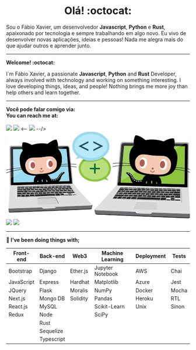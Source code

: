 <div style="text-align: center;">
  <h1>Olá! :octocat:</h1>
</div>
<p>Sou o Fábio Xavier, um desenvolvedor <strong>Javascript</strong>, <strong>Python</strong> e <strong>Rust</strong>, apaixonado por tecnologia e sempre trabalhando em algo novo. Eu vivo de desenvolver novas aplicações, ideias e pessoas! Nada me alegra mais do que ajudar outros e aprender junto.</p>
<hr>
<strong>Welcome!  :octocat:</strong>
<p>I`m Fábio Xavier, a passionate <strong>Javascript</strong>, <strong>Python</strong> and <strong>Rust</strong> Developer, always involved with technology and working on something interesting.  
I love developing things, ideas, and people! Nothing brings me more joy than help others and learn together.</p>
<hr>
<strong>Você pode falar comigo via:<br>
You can reach me at:</strong><br>
<br>
<a href = "mailto:fabio.xavier@live.com"><img src="https://img.shields.io/badge/-Email-%23333?style=for-the-badge&logo=microsoft-outlook&logoColor=white" target="_blank"/></a>
<a href="https://www.linkedin.com/in/fabionxavier/" target="_blank"><img src="https://img.shields.io/badge/-LinkedIn-%230077B5?style=for-the-badge&logo=linkedin&logoColor=white" target="_blank"/></a>
<-- <a href="https://ondion.github.io/Portfolio/" target="_blank"><img src="https://img.shields.io/badge/-PORTFOLIO-%230077B5?style=for-the-badge&logo=github&color=yellow" target="_blank"/></a> --/>


<img style="display: block;" width="750px" src="images/octocat.jpg" />
<div style="display: inline-block;">
  <img width="340px" src="https://github-readme-stats.vercel.app/api/top-langs/?username=Ondion&layout=compact" />
  <img width="340px" src="https://github-readme-stats.vercel.app/api?username=Ondion&show_icons=true" />
<div>

<hr>
<p><strong>🔭 I've been doing things with;</strong></p>

| Front-end  | Back-end   | Web3     | Machine Learning | Deployment | Tests                 |
|------------|------------|----------|------------------|------------|-----------------------|
| Bootstrap  | Django     | Ether.js | Jupyter Notebook | AWS        | Chai                  |
| JavaScript | Express    | Hardhat  | Matplotlib       | Azure      | Jest                  |
| JQuery     | Flask      | Moralis  | NumPy            | Docker     | Mocha                 |
| Next.js    | Mongo DB   | Solidity | Pandas           | Heroku     | RTL                   |
| React.js   | MySQL      |          | Scikit-Learn     | Unix       | Sinon                 |
| Redux      | Node       |          | SciPy            |            |                       |
|            | Rust       |          |                  |            |                       |
|            | Sequelize  |          |                  |            |                       |
|            | Typescript |          |                  |            |                       |
